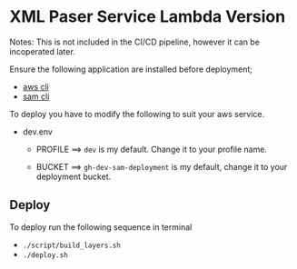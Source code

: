 # XML Paser Service Lambda Version

Notes: This is not included in the CI/CD pipeline, however it can be incoperated later.

Ensure the following application are installed before deployment;

* [aws cli](https://aws.amazon.com/cli/)
* [sam cli](https://docs.aws.amazon.com/serverless-application-model/latest/developerguide/install-sam-cli.html)

To deploy you have to modify the following to suit your aws service.

* dev.env
    * PROFILE ==> `dev` is my default. Change it to your profile name.

    * BUCKET ==> `gh-dev-sam-deployment` is my default, change it to your deployment bucket.

## Deploy

To deploy run the following sequence in terminal

* `./script/build_layers.sh`
* `./deploy.sh`
